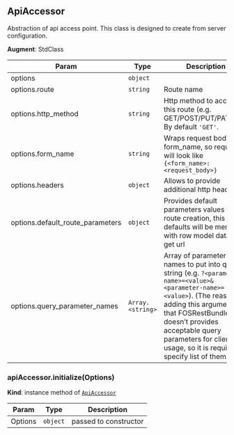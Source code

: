 <a name="module_ApiAccessor"></a>
## ApiAccessor
Abstraction of api access point. This class is designed to create from server configuration.

**Augment**: StdClass  

| Param | Type | Description |
| --- | --- | --- |
| options | <code>object</code> |  |
| options.route | <code>string</code> | Route name |
| options.http_method | <code>string</code> | Http method to access this route (e.g. GET/POST/PUT/PATCH...)                                     By default `'GET'`. |
| options.form_name | <code>string</code> | Wraps request body into form_name, so request will look like                            `{<form_name>:<request_body>}` |
| options.headers | <code>object</code> | Allows to provide additional http headers |
| options.default_route_parameters | <code>object</code> | Provides default parameters values for route creation,                            this defaults will be merged with row model data to get url |
| options.query_parameter_names | <code>Array.&lt;string&gt;</code> | Array of parameter names to put into query string                         (e.g. `?<parameter-name>=<value>&<parameter-name>=<value>`).                         (The reason of adding this argument is that FOSRestBundle doesn’t provides acceptable                         query parameters for client usage, so it is required to specify list of them) |

<a name="module_ApiAccessor#initialize"></a>
### apiAccessor.initialize(Options)
**Kind**: instance method of <code>[ApiAccessor](#module_ApiAccessor)</code>  

| Param | Type | Description |
| --- | --- | --- |
| Options | <code>object</code> | passed to constructor |

